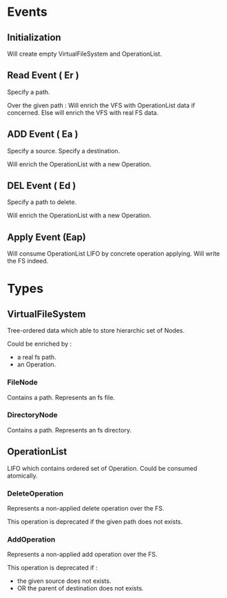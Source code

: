 # Events

## Initialization

Will create empty VirtualFileSystem and OperationList.

## Read Event ( Er )

Specify a path.

Over the given path :
Will enrich the VFS with OperationList data if concerned.
Else will enrich the VFS with real FS data.

## ADD Event ( Ea )

Specify a source.
Specify a destination.

Will enrich the OperationList with a new Operation.

## DEL Event ( Ed )

Specify a path to delete.

Will enrich the OperationList with a new Operation.

## Apply Event (Eap)

Will consume OperationList LIFO by concrete operation applying.
Will write the FS indeed.

# Types

## VirtualFileSystem

Tree-ordered data which able to store hierarchic set of Nodes.

Could be enriched by :

* a real fs path.
* an Operation.

### FileNode

Contains a path.
Represents an fs file.

### DirectoryNode

Contains a path.
Represents an fs directory.

## OperationList

LIFO which contains ordered set of Operation.
Could be consumed atomically.

### DeleteOperation

Represents a non-applied delete operation over the FS.

This operation is deprecated if the given path does not exists.

### AddOperation

Represents a non-applied add operation over the FS.

This operation is deprecated if :

* the given source does not exists.
* OR the parent of destination does not exists.
